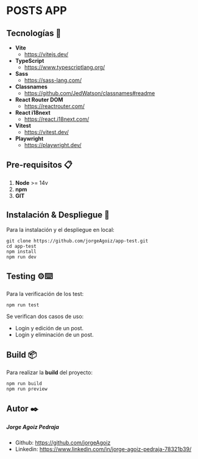 # POSTS APP


## Tecnologías 🚀

- **Vite**
  - https://vitejs.dev/
- **TypeScript**
  - https://www.typescriptlang.org/
- **Sass**
  - https://sass-lang.com/
- **Classnames**
  - https://github.com/JedWatson/classnames#readme
- **React Router DOM**
  - https://reactrouter.com/
- **React i18next**
  - https://react.i18next.com/
- **Vitest**
  - https://vitest.dev/
- **Playwright**
  - https://playwright.dev/

## Pre-requisitos 📋

1. **Node** >= 14v
2. **npm**
3. **GIT**

## Instalación & Despliegue 🔧

Para la instalación y el despliegue en local:

```
git clone https://github.com/jorgeAgoiz/app-test.git
cd app-test
npm install
npm run dev
```

## Testing ⚙️⌨️

Para la verificación de los test:

```
npm run test
```

Se verifican dos casos de uso:

- Login y edición de un post.
- Login y eliminación de un post.

## Build 📦

Para realizar la **build** del proyecto:

```
npm run build
npm run preview
```

## Autor ✒️

##### Jorge Agoiz Pedraja

- Github:
  https://github.com/jorgeAgoiz
- Linkedin:
  https://www.linkedin.com/in/jorge-agoiz-pedraja-78321b39/
